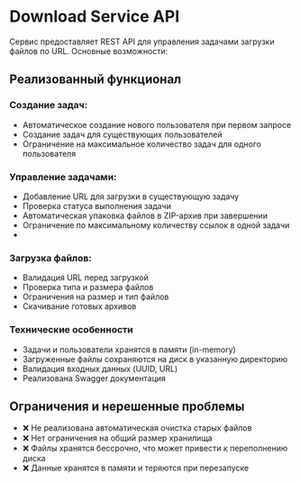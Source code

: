 # Download Service API
Сервис предоставляет REST API для управления задачами загрузки файлов по URL. Основные возможности:

## Реализованный функционал
### Создание задач:

- Автоматическое создание нового пользователя при первом запросе
- Создание задач для существующих пользователей
- Ограничение на максимальное количество задач для одного пользователя

### Управление задачами:

- Добавление URL для загрузки в существующую задачу
- Проверка статуса выполнения задачи
- Автоматическая упаковка файлов в ZIP-архив при завершении
- Ограничение по максимальному количеству ссылок в одной задачи
- 
### Загрузка файлов:

- Валидация URL перед загрузкой
- Проверка типа и размера файлов
-  Ограничения на размер и тип файлов
- Скачивание готовых архивов

### Технические особенности

- Задачи и пользователи хранятся в памяти (in-memory)
- Загруженные файлы сохраняются на диск в указанную директорию
- Валидация входных данных (UUID, URL)
- Реализована Swagger документация

## Ограничения и нерешенные проблемы

- ❌ Не реализована автоматическая очистка старых файлов
- ❌ Нет ограничения на общий размер хранилища
- ❌ Файлы хранятся бессрочно, что может привести к переполнению диска
- ❌ Данные хранятся в памяти и теряются при перезапуске
